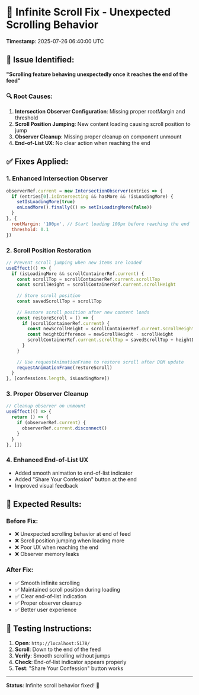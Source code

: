 # 🔧 **Infinite Scroll Fix - Unexpected Scrolling Behavior**

**Timestamp**: 2025-07-26 06:40:00 UTC

## 🚨 **Issue Identified:**
**"Scrolling feature behaving unexpectedly once it reaches the end of the feed"**

### **🔍 Root Causes:**
1. **Intersection Observer Configuration**: Missing proper rootMargin and threshold
2. **Scroll Position Jumping**: New content loading causing scroll position to jump
3. **Observer Cleanup**: Missing proper cleanup on component unmount
4. **End-of-List UX**: No clear action when reaching the end

## ✅ **Fixes Applied:**

### **1. Enhanced Intersection Observer**
```javascript
observerRef.current = new IntersectionObserver(entries => {
  if (entries[0].isIntersecting && hasMore && !isLoadingMore) {
    setIsLoadingMore(true)
    onLoadMore().finally(() => setIsLoadingMore(false))
  }
}, {
  rootMargin: '100px', // Start loading 100px before reaching the end
  threshold: 0.1
})
```

### **2. Scroll Position Restoration**
```javascript
// Prevent scroll jumping when new items are loaded
useEffect(() => {
  if (isLoadingMore && scrollContainerRef.current) {
    const scrollTop = scrollContainerRef.current.scrollTop
    const scrollHeight = scrollContainerRef.current.scrollHeight
    
    // Store scroll position
    const savedScrollTop = scrollTop
    
    // Restore scroll position after new content loads
    const restoreScroll = () => {
      if (scrollContainerRef.current) {
        const newScrollHeight = scrollContainerRef.current.scrollHeight
        const heightDifference = newScrollHeight - scrollHeight
        scrollContainerRef.current.scrollTop = savedScrollTop + heightDifference
      }
    }
    
    // Use requestAnimationFrame to restore scroll after DOM update
    requestAnimationFrame(restoreScroll)
  }
}, [confessions.length, isLoadingMore])
```

### **3. Proper Observer Cleanup**
```javascript
// Cleanup observer on unmount
useEffect(() => {
  return () => {
    if (observerRef.current) {
      observerRef.current.disconnect()
    }
  }
}, [])
```

### **4. Enhanced End-of-List UX**
- Added smooth animation to end-of-list indicator
- Added "Share Your Confession" button at the end
- Improved visual feedback

## 🎯 **Expected Results:**

### **Before Fix:**
- ❌ Unexpected scrolling behavior at end of feed
- ❌ Scroll position jumping when loading more
- ❌ Poor UX when reaching the end
- ❌ Observer memory leaks

### **After Fix:**
- ✅ Smooth infinite scrolling
- ✅ Maintained scroll position during loading
- ✅ Clear end-of-list indication
- ✅ Proper observer cleanup
- ✅ Better user experience

## 🚀 **Testing Instructions:**

1. **Open**: `http://localhost:5178/`
2. **Scroll**: Down to the end of the feed
3. **Verify**: Smooth scrolling without jumps
4. **Check**: End-of-list indicator appears properly
5. **Test**: "Share Your Confession" button works

---

**Status**: Infinite scroll behavior fixed! 🎉